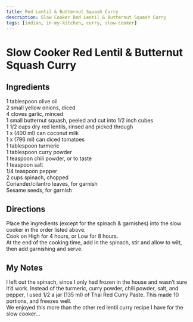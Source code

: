 ```yaml
---
title: Red Lentil & Butternut Squash Curry
description: Slow Cooker Red Lentil & Butternut Squash Curry
tags: [indian, in-my-kitchen, curry, slow-cooker]
---
```


# Slow Cooker Red Lentil & Butternut Squash Curry

## Ingredients
1 tablespoon olive oil  
2 small yellow onions, diced  
4 cloves garlic, minced  
1 small butternut squash, peeled and cut into 1/2 inch cubes  
1 1/2 cups dry red lentils, rinsed and picked through  
1 x (400 ml) can coconut milk  
1 x (796 ml) can diced tomatoes  
1 tablespoon turmeric  
1 tablespoon curry powder  
1 teaspoon chili powder, or to taste  
1 teaspoon salt  
1/4 teaspoon pepper  
2 cups spinach, chopped  
Coriander/cilantro leaves, for garnish  
Sesame seeds, for garnish

## Directions
Place the ingredients (except for the spinach & garnishes) into the slow cooker in the order listed above.  
Cook on High for 4 hours, or Low for 8 hours.  
At the end of the cooking time, add in the spinach, stir and allow to wilt, then add garnishing and serve.

## My Notes
I left out the spinach, since I only had frozen in the house and wasn’t sure it’d work. Instead of the turmeric, curry powder, chili powder, salt, and pepper, I used 1/2 a jar (135 ml) of Thai Red Curry Paste. This made 10 portions, and freezes well.  
We enjoyed this more than the other red lentil curry recipe I have for the slow cooker…